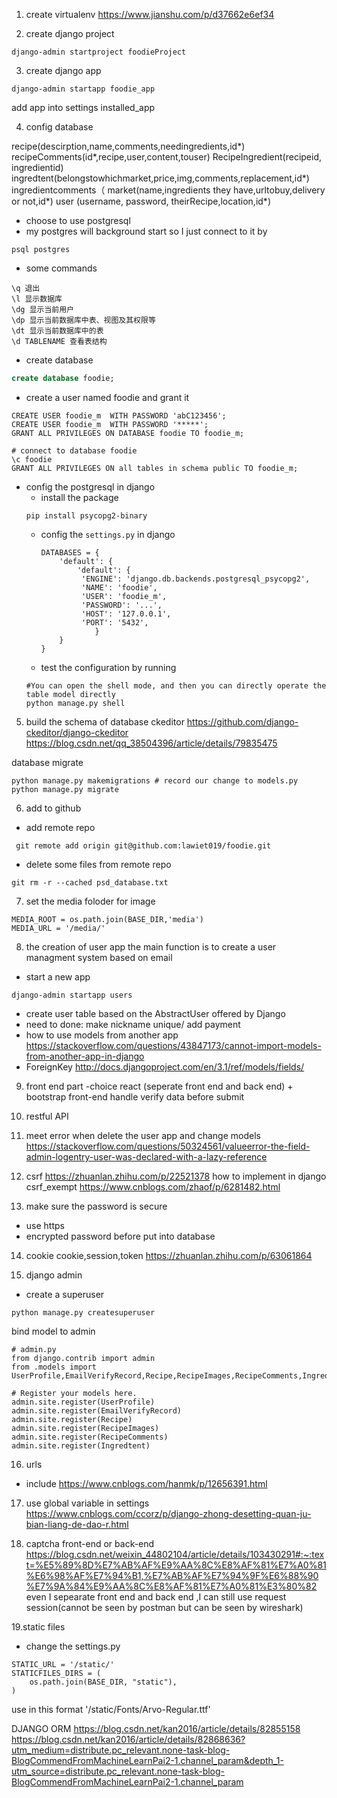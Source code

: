 1. create virtualenv
https://www.jianshu.com/p/d37662e6ef34

2. create django project
```
django-admin startproject foodieProject

```

3. create django app
```
django-admin startapp foodie_app
```
add app into settings installed_app

4. config database

recipe(descirption,name,comments,needingredients,id*)
recipeComments(id*,recipe,user,content,touser)
RecipeIngredient(recipeid, ingredientid)
ingredtent(belongstowhichmarket,price,img,comments,replacement,id*)
ingredientcomments（
market(name,ingredients they have,urltobuy,delivery or not,id*)
user (username, password, theirRecipe,location,id*)

-  choose to use postgresql
  - my postgres will background start so I just connect to it by
  ```
  psql postgres
  ```
  - some commands
  ```
  \q 退出
  \l 显示数据库
  \dg 显示当前用户
  \dp 显示当前数据库中表、视图及其权限等
  \dt 显示当前数据库中的表
  \d TABLENAME 查看表结构
  ```
  - create database
  ```sql
  create database foodie;
  ```
  - create a user named foodie and grant it
  ```
  CREATE USER foodie_m  WITH PASSWORD 'abC123456';
  CREATE USER foodie_m  WITH PASSWORD '*****';
  GRANT ALL PRIVILEGES ON DATABASE foodie TO foodie_m;

  # connect to database foodie
  \c foodie
  GRANT ALL PRIVILEGES ON all tables in schema public TO foodie_m;
  ```

  - config the postgresql in django
    - install the package
    ```
    pip install psycopg2-binary
    ```
    - config the `settings.py` in django
      ```
      DATABASES = {
          'default': {
              'default': {
               'ENGINE': 'django.db.backends.postgresql_psycopg2',
               'NAME': 'foodie',
               'USER': 'foodie_m',
               'PASSWORD': '...',
               'HOST': '127.0.0.1',
               'PORT': '5432',
                  }
          }
      }
      ```
    - test the configuration by running
    ```
    #You can open the shell mode, and then you can directly operate the table model directly
    python manage.py shell
    ```

5. build the schema of database
ckeditor
https://github.com/django-ckeditor/django-ckeditor
https://blog.csdn.net/qq_38504396/article/details/79835475

database migrate
```
python manage.py makemigrations # record our change to models.py
python manage.py migrate
```

6. add to github
- add remote repo
```
 git remote add origin git@github.com:lawiet019/foodie.git
```
- delete some files from remote repo
```
git rm -r --cached psd_database.txt
```

7. set the media foloder for image
```
MEDIA_ROOT = os.path.join(BASE_DIR,'media')
MEDIA_URL = '/media/'
```
8. the creation of user app
the main function is to create a user managment system based on email
- start a new app
```
django-admin startapp users
```

- create user table based on the AbstractUser offered by Django
 - need to done:
   make nickname unique/ add payment
- how to use models from another app
https://stackoverflow.com/questions/43847173/cannot-import-models-from-another-app-in-django
- ForeignKey
http://docs.djangoproject.com/en/3.1/ref/models/fields/

9. front end part -choice react (seperate front end and back end) + bootstrap
front-end handle verify data before submit

10. restful API

11. meet error when delete the user app and change models
 https://stackoverflow.com/questions/50324561/valueerror-the-field-admin-logentry-user-was-declared-with-a-lazy-reference

12. csrf
https://zhuanlan.zhihu.com/p/22521378
how to implement in django
csrf_exempt
https://www.cnblogs.com/zhaof/p/6281482.html

13. make sure the password is secure
- use https
- encrypted password  before put into database

14. cookie
cookie,session,token
https://zhuanlan.zhihu.com/p/63061864

15. django admin
- create a superuser
```
python manage.py createsuperuser
```
bind model to admin
```
# admin.py
from django.contrib import admin
from .models import UserProfile,EmailVerifyRecord,Recipe,RecipeImages,RecipeComments,Ingredtent

# Register your models here.
admin.site.register(UserProfile)
admin.site.register(EmailVerifyRecord)
admin.site.register(Recipe)
admin.site.register(RecipeImages)
admin.site.register(RecipeComments)
admin.site.register(Ingredtent)
```

16. urls
- include
https://www.cnblogs.com/hanmk/p/12656391.html

17. use global variable in settings
https://www.cnblogs.com/ccorz/p/django-zhong-desetting-quan-ju-bian-liang-de-dao-r.html

18. captcha
front-end or back-end
https://blog.csdn.net/weixin_44802104/article/details/103430291#:~:text=%E5%89%8D%E7%AB%AF%E9%AA%8C%E8%AF%81%E7%A0%81%E6%98%AF%E7%94%B1,%E7%AB%AF%E7%94%9F%E6%88%90%E7%9A%84%E9%AA%8C%E8%AF%81%E7%A0%81%E3%80%82
even I sepearate front end and back end ,I can still use request session(cannot be seen by postman but can be seen by wireshark)

19.static files
- change the settings.py
```
STATIC_URL = '/static/'
STATICFILES_DIRS = (
    os.path.join(BASE_DIR, "static"),
)
```

use in this format '/static/Fonts/Arvo-Regular.ttf'









DJANGO ORM
https://blog.csdn.net/kan2016/article/details/82855158
https://blog.csdn.net/kan2016/article/details/82868636?utm_medium=distribute.pc_relevant.none-task-blog-BlogCommendFromMachineLearnPai2-1.channel_param&depth_1-utm_source=distribute.pc_relevant.none-task-blog-BlogCommendFromMachineLearnPai2-1.channel_param
